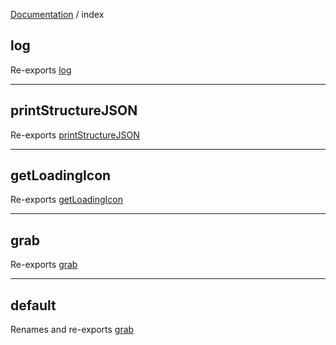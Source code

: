 [Documentation](modules.md) / index

## log

Re-exports [log](log.md#log)

***

## printStructureJSON

Re-exports [printStructureJSON](log.md#printstructurejson)

***

## getLoadingIcon

Re-exports [getLoadingIcon](icons.md#getloadingicon)

***

## grab

Re-exports [grab](grab-api.md#grab)

***

## default

Renames and re-exports [grab](grab-api.md#grab)
